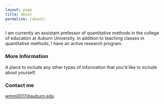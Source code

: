 ```yaml
---
layout: page
title: About
permalink: /about/
---
```


I am currently an assistant prefessor of quantitative methods in the college of education at Auburn University. In addition to teaching classes in quantitative methods, I have an active research program.

### More Information

A place to include any other types of information that you'd like to include about yourself.

### Contact me

[wmm0017@auburn.edu](mailto:wmm0017@auburn.edu)